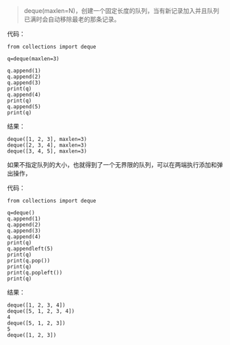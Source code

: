 > deque\(maxlen=N\)，创建一个固定长度的队列，当有新记录加入并且队列已满时会自动移除最老的那条记录。

代码：

```
from collections import deque

q=deque(maxlen=3)

q.append(1)
q.append(2)
q.append(3)
print(q)
q.append(4)
print(q)
q.append(5)
print(q)
```

结果：

```
deque([1, 2, 3], maxlen=3)
deque([2, 3, 4], maxlen=3)
deque([3, 4, 5], maxlen=3)
```

如果不指定队列的大小，也就得到了一个无界限的队列，可以在两端执行添加和弹出操作，

代码：

```
from collections import deque

q=deque()
q.append(1)
q.append(2)
q.append(3)
q.append(4)
print(q)
q.appendleft(5)
print(q)
print(q.pop())
print(q)
print(q.popleft())
print(q)
```

结果：

```
deque([1, 2, 3, 4])
deque([5, 1, 2, 3, 4])
4
deque([5, 1, 2, 3])
5
deque([1, 2, 3])
```



